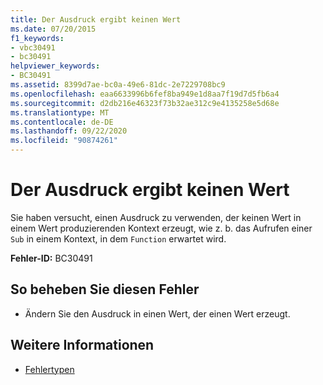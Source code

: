 ```yaml
---
title: Der Ausdruck ergibt keinen Wert
ms.date: 07/20/2015
f1_keywords:
- vbc30491
- bc30491
helpviewer_keywords:
- BC30491
ms.assetid: 8399d7ae-bc0a-49e6-81dc-2e7229708bc9
ms.openlocfilehash: eaa6633996b6fef8ba949e1d8aa7f19d7d5fb6a4
ms.sourcegitcommit: d2db216e46323f73b32ae312c9e4135258e5d68e
ms.translationtype: MT
ms.contentlocale: de-DE
ms.lasthandoff: 09/22/2020
ms.locfileid: "90874261"
---
```

# <a name="expression-does-not-produce-a-value"></a>Der Ausdruck ergibt keinen Wert

Sie haben versucht, einen Ausdruck zu verwenden, der keinen Wert in einem Wert produzierenden Kontext erzeugt, wie z. b. das Aufrufen einer `Sub` in einem Kontext, in dem `Function` erwartet wird.  
  
 **Fehler-ID:** BC30491  
  
## <a name="to-correct-this-error"></a>So beheben Sie diesen Fehler  
  
- Ändern Sie den Ausdruck in einen Wert, der einen Wert erzeugt.  
  
## <a name="see-also"></a>Weitere Informationen

- [Fehlertypen](../../programming-guide/language-features/error-types.md)
